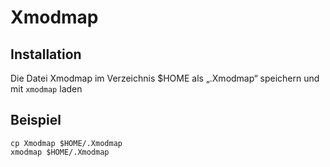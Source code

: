 Xmodmap
=======

Installation
------------
Die Datei Xmodmap im Verzeichnis $HOME als „.Xmodmap“ speichern und mit `xmodmap` laden

Beispiel
--------

    cp Xmodmap $HOME/.Xmodmap
    xmodmap $HOME/.Xmodmap

